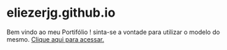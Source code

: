 # eliezerjg.github.io
Bem vindo ao meu Portifólio ! sinta-se a vontade para utilizar o modelo do mesmo. <a href="eliezerjg.github.io">Clique aqui para acessar.</a>
